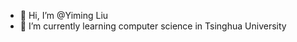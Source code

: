 - 👋 Hi, I’m @Yiming Liu
- 🌱 I’m currently learning computer science in Tsinghua University

<!---
leo1oel/leo1oel is a ✨ special ✨ repository because its `README.md` (this file) appears on your GitHub profile.
You can click the Preview link to take a look at your changes.
--->
